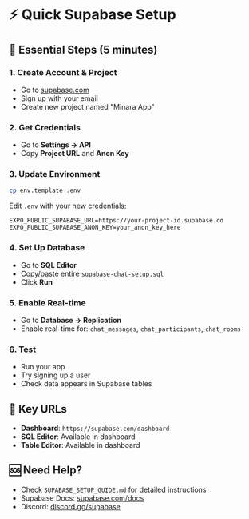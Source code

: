 # ⚡ Quick Supabase Setup

## 🎯 Essential Steps (5 minutes)

### 1. **Create Account & Project**
- Go to [supabase.com](https://supabase.com)
- Sign up with your email
- Create new project named "Minara App"

### 2. **Get Credentials**
- Go to **Settings → API**
- Copy **Project URL** and **Anon Key**

### 3. **Update Environment**
```bash
cp env.template .env
```
Edit `.env` with your new credentials:
```env
EXPO_PUBLIC_SUPABASE_URL=https://your-project-id.supabase.co
EXPO_PUBLIC_SUPABASE_ANON_KEY=your_anon_key_here
```

### 4. **Set Up Database**
- Go to **SQL Editor**
- Copy/paste entire `supabase-chat-setup.sql`
- Click **Run**

### 5. **Enable Real-time**
- Go to **Database → Replication**
- Enable real-time for: `chat_messages`, `chat_participants`, `chat_rooms`

### 6. **Test**
- Run your app
- Try signing up a user
- Check data appears in Supabase tables

## 🔑 Key URLs
- **Dashboard**: `https://supabase.com/dashboard`
- **SQL Editor**: Available in dashboard
- **Table Editor**: Available in dashboard

## 🆘 Need Help?
- Check `SUPABASE_SETUP_GUIDE.md` for detailed instructions
- Supabase Docs: [supabase.com/docs](https://supabase.com/docs)
- Discord: [discord.gg/supabase](https://discord.gg/supabase) 